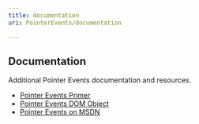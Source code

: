 ```yaml
---
title: documentation
uri: PointerEvents/documentation

---
```

## <span>Documentation</span>

Additional Pointer Events documentation and resources.

-   [Pointer Events Primer](http://docs.webplatform.org/wiki/concepts/Pointer_Events)
-   [Pointer Events DOM Object](http://docs.webplatform.org/wiki/dom/objects/PointerEvent)
-   [Pointer Events on MSDN](http://msdn.microsoft.com/en-us/library/ie/hh673557%28v=vs.85%29.aspx)
